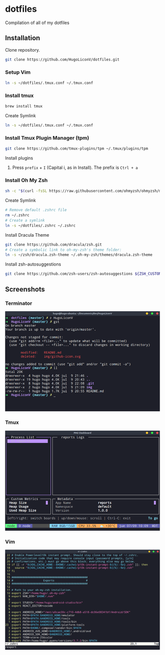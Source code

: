 # dotfiles
Compilation of all of my dotfiles

## Installation
Clone repository.

```bash
git clone https://github.com/HugoLiconV/dotfiles.git
```

### Setup Vim
```bash
ln -s ~/dotfiles/.tmux.conf ~/.tmux.conf
```

### Install tmux
```bash
brew install tmux
```

Create Symlink
```bash
ln -s ~/dotfiles/.tmux.conf ~/.tmux.conf
```

### Install Tmux Plugin Manager (tpm)
```bash
git clone https://github.com/tmux-plugins/tpm ~/.tmux/plugins/tpm
```
Install plugins
1. Press `prefix` + `I` (Capital i, as in Install). The prefix is `Ctrl + a`


### Install Oh My Zsh
```bash
sh -c "$(curl -fsSL https://raw.githubusercontent.com/ohmyzsh/ohmyzsh/master/tools/install.sh)"
```

Create Symlink
```bash
# Remove default .zshrc file
rm ~/.zshrc
# Create a symlink
ln -s ~/dotfiles/.zshrc ~/.zshrc
```

Install Dracula Theme
```bash
git clone https://github.com/dracula/zsh.git
# Create a symbolic link to oh-my-zsh's theme folder:
ln -s ~/zsh/dracula.zsh-theme ~/.oh-my-zsh/themes/dracula.zsh-theme
```

Install zsh-autosuggestions
```bash
git clone https://github.com/zsh-users/zsh-autosuggestions ${ZSH_CUSTOM:-~/.oh-my-zsh/custom}/plugins/zsh-autosuggestions
```

## Screenshots

###  Terminator
![terminator](images/terminator.png)

### Tmux
![tmux](images/tmux.png)

### Vim
![vim](images/vim.png)
